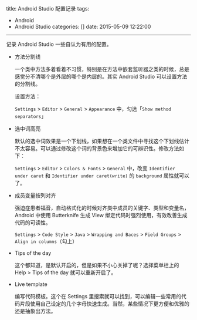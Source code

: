 title: Android Studio 配置记录
tags:
  - Android
  - Android Studio
categories: []
date: 2015-05-09 12:22:00
---
记录 Android Studio 一些自认为有用的配置。

<!-- more -->

-  方法分割线

   一个类中方法多着看着不习惯，特别是在方法中嵌套监听器之类的时候，总是感觉分不清哪个是外层的哪个是内层的。其实 Android Studio 可以设置方法的分割线。

   设置方法：

   `Settings` > `Editor` > `General` > `Appearance` 中，勾选「`Show method separators`」

-  选中词高亮

   默认的选中词效果是一个下划线，如果想在一个类文件中寻找这个下划线估计不太容易。可以通过修改这个词的背景色来增加它的可辨识性。修改方法如下：

   `Settings` > `Editor` > `Colors & Fonts` > `General` 中，改变 `Identifier under caret` 和 `Identifier under caret(write)` 的 `background` 属性就可以了。

-  成员变量按列对齐

   强迫症患者福音，自动格式化的时候对齐类中成员的关键字、类型和变量名，Android 中使用 Butterknife 生成 View 绑定代码时强烈使用，有效改善生成代码的可读性。
   
   `Settings` > `Code Style` > `Java` > `Wrapping and Baces` > `Field Groups` > `Align in columns`（勾上）

-  Tips of the day

   这个都知道，是默认开启的，但是如果不小心关掉了呢？选择菜单栏上的 Help > Tips of the day 就可以重新开启了。

-  Live template

   编写代码模板。这个在 Settings 里搜索就可以找到，可以编辑一些常用的代码片段使用自己设定的几个字母快速生成。当然，某些情况下更方便和优雅的还是抽象出方法。